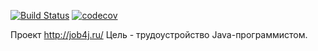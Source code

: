 [![Build Status](https://travis-ci.org/andreilemdyanov/junior.svg?branch=master)](https://travis-ci.org/andreilemdyanov/junior)
[![codecov](https://codecov.io/gh/andreilemdyanov/junior/branch/master/graph/badge.svg)](https://codecov.io/gh/andreilemdyanov/junior)

Проект http://job4j.ru/
Цель - трудоустройство Java-программистом.
